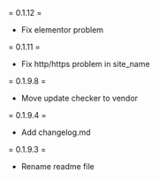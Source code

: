 = 0.1.12 =
* Fix elementor problem

= 0.1.11 =
* Fix http/https problem in site_name

= 0.1.9.8 =
* Move update checker to vendor

= 0.1.9.4 =
* Add changelog.md

= 0.1.9.3 =
* Rename readme file